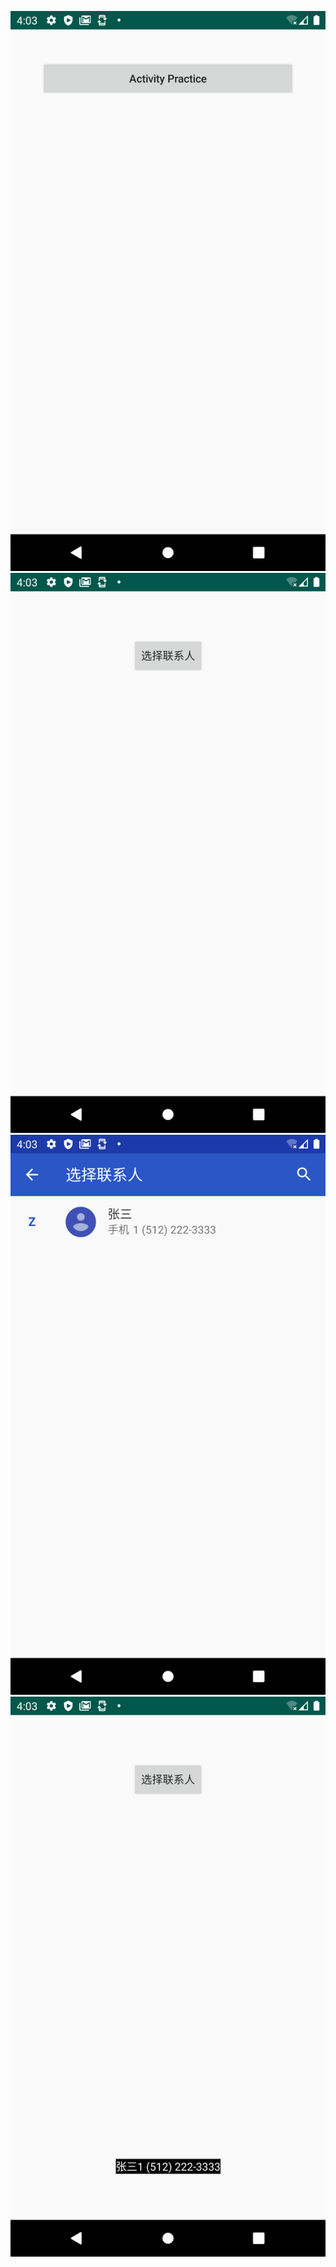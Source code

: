![](assets/imgs/activity-practice.png)
![](assets/imgs/select-contact.png)
![](assets/imgs/contacts.png)
![](assets/imgs/show-contact.png)
